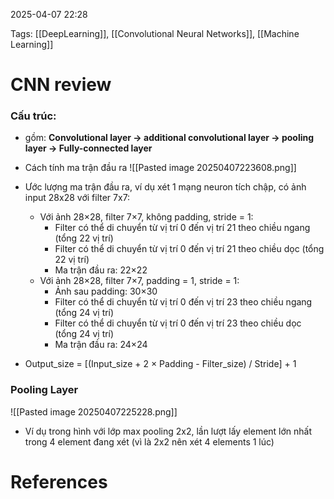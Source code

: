 2025-04-07 22:28


Tags: [[DeepLearning]], [[Convolutional Neural Networks]], [[Machine Learning]]

# CNN review

### Cấu trúc:
- gồm: **Convolutional layer -> additional convolutional layer -> pooling layer -> Fully-connected layer**


- Cách tính ma trận đầu ra
![[Pasted image 20250407223608.png]]
- Ước lượng ma trận đầu ra, ví dụ xét 1 mạng neuron tích chập, có ảnh input 28x28 với filter 7x7:
	- Với ảnh 28×28, filter 7×7, không padding, stride = 1:
		- Filter có thể di chuyển từ vị trí 0 đến vị trí 21 theo chiều ngang (tổng 22 vị trí)
		- Filter có thể di chuyển từ vị trí 0 đến vị trí 21 theo chiều dọc (tổng 22 vị trí)
		- Ma trận đầu ra: 22×22
	- Với ảnh 28×28, filter 7×7, padding = 1, stride = 1:
		- Ảnh sau padding: 30×30
		- Filter có thể di chuyển từ vị trí 0 đến vị trí 23 theo chiều ngang (tổng 24 vị trí)
		- Filter có thể di chuyển từ vị trí 0 đến vị trí 23 theo chiều dọc (tổng 24 vị trí)
		- Ma trận đầu ra: 24×24
- Output_size = [(Input_size + 2 × Padding - Filter_size) / Stride] + 1
###  Pooling Layer
![[Pasted image 20250407225228.png]]
- Ví dụ trong hình với lớp max pooling 2x2, lần lượt lấy element lớn nhất trong 4 element đang xét (vì là 2x2 nên xét 4 elements 1 lúc)


# References
